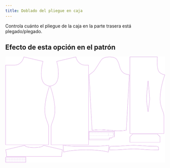 ```yaml
---
title: Doblado del pliegue en caja
---
```


Controla cuánto el pliegue de la caja en la parte trasera está plegado/plegado.


## Efecto de esta opción en el patrón
![Esta imagen muestra el efecto de esta opción superponiendo varias variantes que tienen un valor diferente para esta opción](simon_boxpleatfold_sample.svg "Efecto de esta opción en el patrón")